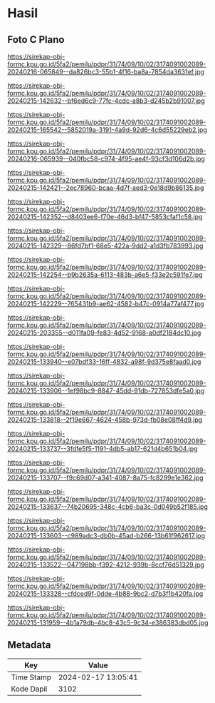 # Hasil

## Foto C Plano

https://sirekap-obj-formc.kpu.go.id/5fa2/pemilu/pdpr/31/74/09/10/02/3174091002089-20240216-065849--da826bc3-55b1-4f16-ba8a-7854da3631ef.jpg

https://sirekap-obj-formc.kpu.go.id/5fa2/pemilu/pdpr/31/74/09/10/02/3174091002089-20240215-142632--bf6ed6c9-77fc-4cdc-a8b3-d245b2b91007.jpg

https://sirekap-obj-formc.kpu.go.id/5fa2/pemilu/pdpr/31/74/09/10/02/3174091002089-20240215-165542--5852019a-3191-4a9d-92d6-4c6d55229eb2.jpg

https://sirekap-obj-formc.kpu.go.id/5fa2/pemilu/pdpr/31/74/09/10/02/3174091002089-20240216-065939--040fbc58-c974-4f95-ae4f-93cf3d106d2b.jpg

https://sirekap-obj-formc.kpu.go.id/5fa2/pemilu/pdpr/31/74/09/10/02/3174091002089-20240215-142421--2ec78960-bcaa-4d7f-aed3-0e18d9b86135.jpg

https://sirekap-obj-formc.kpu.go.id/5fa2/pemilu/pdpr/31/74/09/10/02/3174091002089-20240215-142352--d8403ee6-f70e-46d3-bf47-5853cfaf1c58.jpg

https://sirekap-obj-formc.kpu.go.id/5fa2/pemilu/pdpr/31/74/09/10/02/3174091002089-20240215-142329--86fd7bf1-68e5-422a-9dd2-a1d3fb783993.jpg

https://sirekap-obj-formc.kpu.go.id/5fa2/pemilu/pdpr/31/74/09/10/02/3174091002089-20240215-142254--b9b2635a-6113-483b-a6e5-f33e2c591fe7.jpg

https://sirekap-obj-formc.kpu.go.id/5fa2/pemilu/pdpr/31/74/09/10/02/3174091002089-20240215-142229--765431b9-ae62-4582-b47c-0914a77af477.jpg

https://sirekap-obj-formc.kpu.go.id/5fa2/pemilu/pdpr/31/74/09/10/02/3174091002089-20240215-203355--d011fa09-fe83-4d52-9168-a0df2184dc10.jpg

https://sirekap-obj-formc.kpu.go.id/5fa2/pemilu/pdpr/31/74/09/10/02/3174091002089-20240215-133940--e07bdf33-16ff-4832-a98f-9d375e8faad0.jpg

https://sirekap-obj-formc.kpu.go.id/5fa2/pemilu/pdpr/31/74/09/10/02/3174091002089-20240215-133906--1ef98bc9-8847-45dd-91db-727853dfe5a0.jpg

https://sirekap-obj-formc.kpu.go.id/5fa2/pemilu/pdpr/31/74/09/10/02/3174091002089-20240215-133818--2f19e667-4624-458b-973d-fb08e08ff4d9.jpg

https://sirekap-obj-formc.kpu.go.id/5fa2/pemilu/pdpr/31/74/09/10/02/3174091002089-20240215-133737--3fdfe5f5-1191-4db5-ab17-621d4b651b04.jpg

https://sirekap-obj-formc.kpu.go.id/5fa2/pemilu/pdpr/31/74/09/10/02/3174091002089-20240215-133707--f9c69d07-a341-4087-8a75-fc8299e1e362.jpg

https://sirekap-obj-formc.kpu.go.id/5fa2/pemilu/pdpr/31/74/09/10/02/3174091002089-20240215-133637--74b20695-348c-4cb6-ba3c-0d049b52f185.jpg

https://sirekap-obj-formc.kpu.go.id/5fa2/pemilu/pdpr/31/74/09/10/02/3174091002089-20240215-133603--c989adc3-db0b-45ad-b266-13b61f962617.jpg

https://sirekap-obj-formc.kpu.go.id/5fa2/pemilu/pdpr/31/74/09/10/02/3174091002089-20240215-133522--047198bb-f392-4212-939b-8ccf76d51329.jpg

https://sirekap-obj-formc.kpu.go.id/5fa2/pemilu/pdpr/31/74/09/10/02/3174091002089-20240215-133328--cfdced9f-0dde-4b88-9bc2-d7b3f1b420fa.jpg

https://sirekap-obj-formc.kpu.go.id/5fa2/pemilu/pdpr/31/74/09/10/02/3174091002089-20240215-131959--4b1a79db-4bc8-43c5-9c34-e386383dbd05.jpg


## Metadata

| Key        | Value               |
| ---------- | ------------------- |
| Time Stamp | 2024-02-17 13:05:41 |
| Kode Dapil | 3102                |



